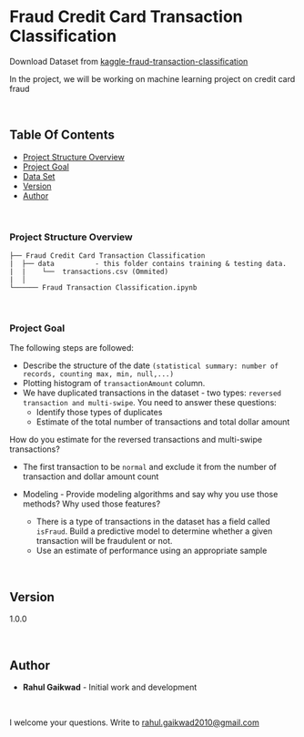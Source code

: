 # Fraud Credit Card Transaction Classification

Download Dataset from [kaggle-fraud-transaction-classification](https://www.kaggle.com/rahulgaikwad2010/fraud-transaction-classification) 

In the project, we will be working on machine learning project on credit card fraud

<br/>

## Table Of Contents
-  [Project Structure Overview](#project-structure-overview)
-  [Project Goal](#project-goal)
-  [Data Set](#data-set)
-  [Version](#version)
-  [Author](#author)

<br/>

### Project Structure Overview
```
├── Fraud Credit Card Transaction Classification
|  ├── data          - this folder contains training & testing data.
|  |    └──  transactions.csv (Ommited)
|  │
└────── Fraud Transaction Classification.ipynb
```

<br/>

### Project Goal

The following steps are followed:
- Describe the structure of the date `(statistical summary: number of records, counting max, min, null,...)`
- Plotting histogram of `transactionAmount` column.
- We have duplicated transactions in the dataset - two types: `reversed transaction and multi-swipe`. You need to answer these questions:
  - Identify those types of duplicates
  - Estimate of the total number of transactions and total dollar amount

How do you estimate for the reversed transactions and multi-swipe transactions? 
- The first transaction to be `normal` and exclude it from the number of transaction and dollar amount count

- Modeling - Provide modeling algorithms and say why you use those methods? Why used those features?
  - There is a type of transactions in the dataset has a field called `isFraud`. Build a predictive model to determine whether a given transaction 
will be fraudulent or not.
  - Use an estimate of performance using an appropriate sample

<br/>

## Version

1.0.0 

<br/>

## Author

* **Rahul Gaikwad** - Initial work and development

<br/>

I welcome your questions. Write to rahul.gaikwad2010@gmail.com

<br/>
